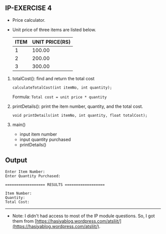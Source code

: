 
## IP-EXERCISE 4
* Price calculator.


* Unit price of three items are listed below.

    | ITEM        | UNIT PRICE(RS) |
    | ----------- | -----------    |
    | 1           | 100.00         |
    | 2           | 200.00         |
    | 3           | 300.00         |


1. totalCost(): find and return the total cost

    `calculateTotalCost(int itemNo, int quantity);`
    
    Formula: `Total cost = unit price * quantity`

2. printDetails(): print the item number, quantity, and the total cost.

    `void printDetails(int itemNo, int quantity, float totalCost);`

3. main()

    * input item number
    * input quantity purchased
    * printDetails()


## Output
```
Enter Item Number: 
Enter Quantity Purchased: 

================== RESULTS ==================

Item Number: 
Quantity: 
Total Cost: 
```

____

* Note: I didn't had access to most of the IP module questions. So, I got them from [https://hasiyablog.wordpress.com/atsliit/](https://hasiyablog.wordpress.com/atsliit/).